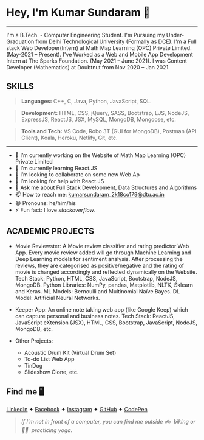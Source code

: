 # Hey, I'm Kumar Sundaram 👋
<hr>

I'm a B.Tech. - Computer Engineering Student. I'm Pursuing my Under-Graduation from Delhi Technological University (Formally as DCE).
I'm a Full stack Web Developer(Intern) at Math Map Learning (OPC) Private Limited. (May-2021 – Present).
I've Worked as a Web and Mobile App Development Intern at The Sparks Foundation. (May 2021 – June 2021).
I was Content Developer (Mathematics) at Doubtnut from Nov 2020 – Jan 2021.


## SKILLS

> __Languages:__ C++, C, Java, Python, JavaScript, SQL.

> __Development:__ HTML, CSS, jQuery, SASS, Bootstrap, EJS, NodeJS, ExpressJS, ReactJS, JSX, MySQL, MongoDB, Mongoose, etc.

> __Tools and Tech:__  VS Code, Robo 3T (GUI for MongoDB), Postman (API Client), Koala, Heroku, Netlify, Git, etc.


<hr>


- 🔭 I’m currently working on the Website of Math Map Learning (OPC) Private Limited
- 🌱 I’m currently learning React.JS
- 👯 I’m looking to collaborate on some new Web Ap
- 🤔 I’m looking for help with React.JS
- 💬 Ask me about Full Stack Development, Data Structures and Algorithms
- 📫 How to reach me: kumarsundaram_2k18co179@dtu.ac.in
- 😄 Pronouns: he/him/his
- ⚡ Fun fact: I love _stackoverflow_.


## ACADEMIC PROJECTS

* Movie Reviewster: A Movie review classifier and rating predictor Web App. Every movie review added will go through
Machine Learning and Deep Learning models for sentiment analysis. After processing the reviews, they are categorised as
positive/negative and the rating of movie is changed accordingly and reflected dynamically on the Website.
Tech Stack: Python, HTML, CSS, JavaScript, Bootstrap, NodeJS, MongoDB. Python Libraries: NumPy, pandas, Matplotlib,
NLTK, Sklearn and Keras. ML Models: Bernoulli and Multinomial Naïve Bayes. DL Model: Artificial Neural Networks.

* Keeper App: An online note taking web app (like Google Keep) which can capture personal and business notes.
Tech Stack: ReactJS, JavaScript eXtension (JSX), HTML, CSS, Bootstrap, JavaScript, NodeJS, MongoDB, etc.

* Other Projects: 
	* Acoustic Drum Kit (Virtual Drum Set)
	* To-do List Web App 
	* TinDog
	* Slideshow Clone, etc.


## Find me 🖥

[LinkedIn]( https://www.linkedin.com/in/kumar-sundaram-224765195) ✦ 
[Facebook]( https://www.facebook.com/sandy.roshan.35/) ✦ 
[Instagram]( https://www.instagram.com/kumar_sundaram.21/) ✦ 
[GitHub]( https://github.com/kumar-sundaram-coder) ✦
[CodePen]( https://codepen.io/kumar-sundaram-coder)

> _If I’m not in front of a computer, you can find me outside 🚲&nbsp; biking or 🧘‍♀‍&nbsp; practicing yoga._
